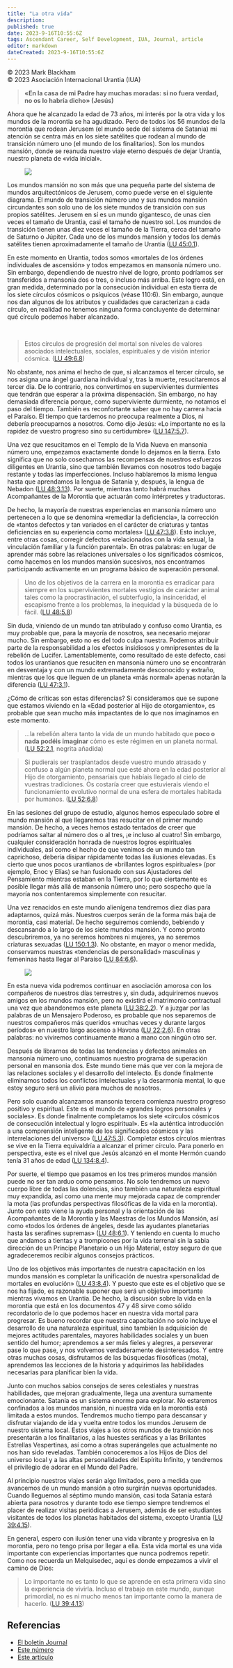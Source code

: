 ```yaml
---
title: "La otra vida"
description: 
published: true
date: 2023-9-16T10:55:6Z
tags: Ascendant Career, Self Development, IUA, Journal, article
editor: markdown
dateCreated: 2023-9-16T10:55:6Z
---
```


<p class="v-card v-sheet theme--light gray lighten-3 px-2">© 2023 Mark Blackham<br>© 2023 Asociación Internacional Urantia (IUA)</p>


> **«En la casa de mi Padre hay muchas moradas:**
> **si no fuera verdad, no os lo habría dicho» (Jesús)**

Ahora que he alcanzado la edad de 73 años, mi interés por la otra vida y los mundos de la morontia se ha agudizado. Pero de todos los 56 mundos de la morontia que rodean Jerusem (el mundo sede del sistema de Satania) mi atención se centra más en los siete satélites que rodean al mundo de transición número uno (el mundo de los finalitarios). Son los mundos mansión, donde se reanuda nuestro viaje eterno después de dejar Urantia, nuestro planeta de «vida inicial».

<figure id="Figure_1" class="image urantiapedia image-style-align-left">
<img src="/image/article/IUA_Journal/Jerusem-Planet-Sizes-434x706.jpg">
</figure>

Los mundos mansión no son más que una pequeña parte del sistema de mundos arquitectónicos de Jerusem, como puede verse en el siguiente diagrama. El mundo de transición número uno y sus mundos mansión circundantes son solo uno de los siete mundos de transición con sus propios satélites. Jerusem en sí es un mundo gigantesco, de unas cien veces el tamaño de Urantia, casi el tamaño de nuestro sol. Los mundos de transición tienen unas diez veces el tamaño de la Tierra, cerca del tamaño de Saturno o Júpiter. Cada uno de los mundos mansión y todos los demás satélites tienen aproximadamente el tamaño de Urantia (<a id="a42_569"></a>[LU 45:0.1](/es/The_Urantia_Book/45#p0_1)).

En este momento en Urantia, todos somos «mortales de los órdenes individuales de ascensión» y todos empezamos en mansonia número uno. Sin embargo, dependiendo de nuestro nivel de logro, pronto podríamos ser transferidos a mansonia dos o tres, o incluso más arriba. Este logro está, en gran medida, determinado por la consecución individual en esta tierra de los siete círculos cósmicos o psíquicos (véase 110:6). Sin embargo, aunque nos dan algunos de los atributos y cualidades que caracterizan a cada círculo, en realidad no tenemos ninguna forma concluyente de determinar qué círculo podemos haber alcanzado.

<br style="clear:both;"/>

> Estos círculos de progresión del mortal son niveles de valores asociados intelectuales, sociales, espirituales y de visión interior cósmica. (<a id="a48_124"></a>[LU 49:6.8](/es/The_Urantia_Book/49#p6_8))

No obstante, nos anima el hecho de que, si alcanzamos el tercer círculo, se nos asigna una ángel guardiana individual y, tras la muerte, resucitaremos al tercer día. De lo contrario, nos convertimos en supervivientes durmientes que tendrán que esperar a la próxima dispensación. Sin embargo, no hay demasiada diferencia porque, como superviviente durmiente, no notamos el paso del tiempo. También es reconfortante saber que no hay carrera hacia el Paraíso. El tiempo que tardemos no preocupa realmente a Dios, ni debería preocuparnos a nosotros. Como dijo Jesús: «Lo importante no es la rapidez de vuestro progreso sino su certidumbre» (<a id="a50_630"></a>[LU 147:5.7](/es/The_Urantia_Book/147#p5_7)).

Una vez que resucitamos en el Templo de la Vida Nueva en mansonia número uno, empezamos exactamente donde lo dejamos en la tierra. Esto significa que no solo cosechamos las recompensas de nuestros esfuerzos diligentes en Urantia, sino que también llevamos con nosotros todo bagaje restante y todas las imperfecciones. Incluso hablaremos la misma lengua hasta que aprendamos la lengua de Satania y, después, la lengua de Nebadon (<a id="a52_369"></a>[LU 48:3.13](/es/The_Urantia_Book/48#p3_13)). Por suerte, mientras tanto habrá muchas Acompañantes de la Morontia que actuarán como intérpretes y traductoras.

De hecho, la mayoría de nuestras experiencias en mansonia número uno pertenecen a lo que se denomina «remediar la deficiencia», la corrección de «tantos defectos y tan variados en el carácter de criaturas y tantas deficiencias en su experiencia como mortales» (<a id="a54_192"></a>[LU 47:3.8](/es/The_Urantia_Book/47#p3_8)). Esto incluye, entre otras cosas, corregir defectos «relacionados con la vida sexual, la vinculación familiar y la función parental». En otras palabras: en lugar de aprender más sobre las relaciones universales o los significados cósmicos, como hacemos en los mundos mansión sucesivos, nos encontramos participando activamente en un programa básico de superación personal.

> Uno de los objetivos de la carrera en la morontia es erradicar para siempre en los supervivientes mortales vestigios de carácter animal tales como la procrastinación, el subterfugio, la insinceridad, el escapismo frente a los problemas, la inequidad y la búsqueda de lo fácil. (<a id="a56_239"></a>[LU 48:5.8](/es/The_Urantia_Book/48#p5_8))

Sin duda, viniendo de un mundo tan atribulado y confuso como Urantia, es muy probable que, para la mayoría de nosotros, sea necesario mejorar mucho. Sin embargo, esto no es del todo culpa nuestra. Podemos atribuir parte de la responsabilidad a los efectos insidiosos y omnipresentes de la rebelión de Lucifer. Lamentablemente, como resultado de este defecto, casi todos los urantianos que resuciten en mansonia número uno se encontrarán en desventaja y con un mundo extremadamente desconocido y extraño, mientras que los que lleguen de un planeta «más normal» apenas notarán la diferencia (<a id="a58_530"></a>[LU 47:3.1](/es/The_Urantia_Book/47#p3_1)).

¿Cómo de críticas son estas diferencias? Si consideramos que se supone que estamos viviendo en la «Edad posterior al Hijo de otorgamiento», es probable que sean mucho más impactantes de lo que nos imaginamos en este momento.

> …la rebelión altera tanto la vida de un mundo habitado que **poco o nada podéis imaginar** cómo es este régimen en un planeta normal. (<a id="a62_135"></a>[LU 52:2.1](/es/The_Urantia_Book/52#p2_1), negrita añadida)

> Si pudierais ser trasplantados desde vuestro mundo atrasado y confuso a algún planeta normal que esté ahora en la edad posterior al Hijo de otorgamiento, pensaríais que habíais llegado al cielo de vuestras tradiciones. Os costaría creer que estuvierais viendo el funcionamiento evolutivo normal de una esfera de mortales habitada por humanos. (<a id="a64_321"></a>[LU 52:6.8](/es/The_Urantia_Book/52#p6_8))

En las sesiones del grupo de estudio, algunos hemos especulado sobre el mundo mansión al que llegaremos tras resucitar en el primer mundo mansión. De hecho, a veces hemos estado tentados de creer que podríamos saltar al número dos o al tres, ¡e incluso al cuatro! Sin embargo, cualquier consideración honrada de nuestros logros espirituales individuales, así como el hecho de que venimos de un mundo tan caprichoso, debería disipar rápidamente todas las ilusiones elevadas. Es cierto que unos pocos urantianos de «brillantes logros espirituales» (por ejemplo, Enoc y Elías) se han fusionado con sus Ajustadores del Pensamiento mientras estaban en la Tierra, por lo que ciertamente es posible llegar más allá de mansonia número uno; pero sospecho que la mayoría nos contentaremos simplemente con resucitar.

Una vez renacidos en este mundo alienígena tendremos diez días para adaptarnos, quizá más. Nuestros cuerpos serán de la forma más baja de morontia, casi material. De hecho seguiremos comiendo, bebiendo y descansando a lo largo de los siete mundos mansión. Y como pronto descubriremos, ya no seremos hombres ni mujeres, ya no seremos criaturas sexuadas (<a id="a68_329"></a>[LU 150:1.3](/es/The_Urantia_Book/150#p1_3)). No obstante, en mayor o menor medida, conservamos nuestras «tendencias de personalidad» masculinas y femeninas hasta llegar al Paraíso (<a id="a68_491"></a>[LU 84:6.6](/es/The_Urantia_Book/84#p6_6)).

<figure id="Figure_2" class="image urantiapedia image-style-align-left">
<img src="/image/article/IUA_Journal/Mansions-450x706.jpg">
</figure>

En esta nueva vida podremos continuar en asociación amorosa con los compañeros de nuestros días terrestres y, sin duda, adquiriremos nuevos amigos en los mundos mansión, pero no existirá el matrimonio contractual una vez que abandonemos este planeta (<a id="a74_249"></a>[LU 38:2.2](/es/The_Urantia_Book/38#p2_2)). Y a juzgar por las palabras de un Mensajero Poderoso, es probable que nos separemos de nuestros compañeros más queridos «muchas veces y durante largos períodos» en nuestro largo ascenso a Havona (<a id="a74_472"></a>[LU 22:2.6](/es/The_Urantia_Book/22#p2_6)). En otras palabras: no viviremos continuamente mano a mano con ningún otro ser.

Después de librarnos de todas las tendencias y defectos animales en mansonia número uno, continuamos nuestro programa de superación personal en mansonia dos. Este mundo tiene más que ver con la mejora de las relaciones sociales y el desarrollo del intelecto. Es donde finalmente eliminamos todos los conflictos intelectuales y la desarmonía mental, lo que estoy seguro será un alivio para muchos de nosotros.

Pero solo cuando alcanzamos mansonia tercera comienza nuestro progreso positivo y espiritual. Este es el mundo de «grandes logros personales y sociales». Es donde finalmente completamos los siete «círculos cósmicos de consecución intelectual y logro espiritual». Es «la auténtica introducción a una comprensión inteligente de los significados cósmicos y las interrelaciones del universo» (<a id="a78_381"></a>[LU 47:5.3](/es/The_Urantia_Book/47#p5_3)). Completar estos círculos mientras se vive en la Tierra equivaldría a alcanzar el primer círculo. Para ponerlo en perspectiva, este es el nivel que Jesús alcanzó en el monte Hermón cuando tenía 31 años de edad (<a id="a78_629"></a>[LU 134:8.4](/es/The_Urantia_Book/134#p8_4)).

Por suerte, el tiempo que pasamos en los tres primeros mundos mansión puede no ser tan arduo como pensamos. No solo tendremos un nuevo cuerpo libre de todas las dolencias, sino también una naturaleza espiritual muy expandida, así como una mente muy mejorada capaz de comprender la mota (las profundas perspectivas filosóficas de la vida en la morontia). Junto con esto viene la ayuda personal y la orientación de las Acompañantes de la Morontia y las Maestras de los Mundos Mansión, así como «todos los órdenes de ángeles, desde las ayudantes planetarias hasta las serafines supremas» (<a id="a80_522"></a>[LU 48:6.1](/es/The_Urantia_Book/48#p6_1)). Y teniendo en cuenta lo mucho que andamos a tientas y a trompicones por la vida terrenal sin la sabia dirección de un Príncipe Planetario o un Hijo Material, estoy seguro de que agradeceremos recibir algunos consejos prácticos.

Uno de los objetivos más importantes de nuestra capacitación en los mundos mansión es completar la unificación de nuestra «personalidad de mortales en evolución» (<a id="a82_144"></a>[LU 43:8.4](/es/The_Urantia_Book/43#p8_4)). Y puesto que este es el objetivo que se nos ha fijado, es razonable suponer que será un objetivo importante mientras vivamos en Urantia. De hecho, la discusión sobre la vida en la morontia que está en los documentos 47 y 48 sirve como sólido recordatorio de lo que podemos hacer en nuestra vida mortal para progresar. Es bueno recordar que nuestra capacitación no solo incluye el desarrollo de una naturaleza espiritual, sino también la adquisición de mejores actitudes parentales, mayores habilidades sociales y un buen sentido del humor; aprendemos a ser más fieles y alegres, a perseverar pase lo que pase, y nos volvemos verdaderamente desinteresados. Y entre otras muchas cosas, disfrutamos de las búsquedas filosóficas (mota), aprendemos las lecciones de la historia y adquirimos las habilidades necesarias para planificar bien la vida.
<br style="clear:both;"/>

Junto con muchos sabios consejos de seres celestiales y nuestras habilidades, que mejoran gradualmente, llega una aventura sumamente emocionante. Satania es un sistema enorme para explorar. No estaremos confinados a los mundos mansión, ni nuestra vida en la morontia está limitada a estos mundos. Tendremos mucho tiempo para descansar y disfrutar viajando de ida y vuelta entre todos los mundos Jerusem de nuestro sistema local. Estos viajes a los otros mundos de transición nos presentarán a los finalitarios, a las huestes seráficas y a las Brillantes Estrellas Vespertinas, así como a otras superángeles que actualmente no nos han sido reveladas. También conoceremos a los Hijos de Dios del universo local y a las altas personalidades del Espíritu Infinito, y tendremos el privilegio de adorar en el Mundo del Padre.

Al principio nuestros viajes serán algo limitados, pero a medida que avancemos de un mundo mansión a otro surgirán nuevas oportunidades. Cuando lleguemos al séptimo mundo mansión, casi toda Satania estará abierta para nosotros y durante todo ese tiempo siempre tendremos el placer de realizar visitas periódicas a Jerusem, además de ser estudiantes visitantes de todos los planetas habitados del sistema, excepto Urantia (<a id="a87_404"></a>[LU 39:4.15](/es/The_Urantia_Book/39#p4_15)).

En general, espero con ilusión tener una vida vibrante y progresiva en la morontia, pero no tengo prisa por llegar a ella. Esta vida mortal es una vida importante con experiencias importantes que nunca podremos repetir. Como nos recuerda un Melquisedec, aquí es donde empezamos a vivir el camino de Dios:

> Lo importante no es tanto lo que se aprende en esta primera vida sino la experiencia de vivirla. Incluso el trabajo en este mundo, aunque primordial, no es ni mucho menos tan importante como la manera de hacerlo. (<a id="a91_238"></a>[LU 39:4.13](/es/The_Urantia_Book/39#p4_13))




## Referencias

- [El boletín Journal](https://urantia-association.org/journal-online-archives/)
- [Este número](https://urantia-association.org/newsletter/journal-mayo-2023/?lang=es)
- [Este artículo](https://urantia-association.org/la-otra-vida/?lang=es)

